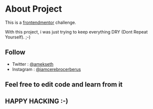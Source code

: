 # About Project
This is a [frontendmentor](https://www.frontendmentor.io/challenges/single-price-grid-component-5ce41129d0ff452fec5abbbc) challenge.

With this project, i was just trying to keep everything DRY (Dont Repeat Yourself). ;-)

## Follow
- Twitter : [@amekseth](https://twitter.com/amekseth?t=HYNxX0yyVSG9j4bIpZ2bhQ&s=09)
- Instagram : [@iamcerebrocerberus](https://www.instagram.com/invites/contact/?i=1c9r7jqdluvoa&utm_content=ehjoomr)


## Feel free to edit code and learn from it 
## HAPPY HACKING :-)